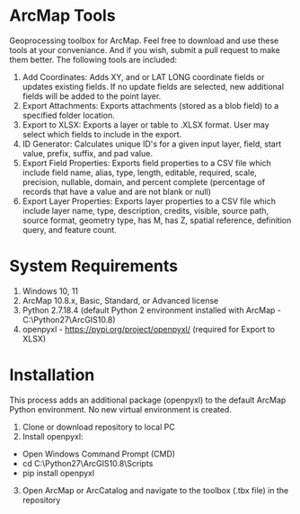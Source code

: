 # ArcMap Tools
Geoprocessing toolbox for ArcMap. Feel free to download and use these tools at your conveniance. And if you wish, submit a pull request to make them better. The following tools are included:
1. Add Coordinates: Adds XY, and or LAT LONG coordinate fields or updates existing fields.  If no update fields are selected, new additional fields will be added to the point layer.  
3. Export Attachments: Exports attachments (stored as a blob field) to a specified folder location.  
4. Export to XLSX: Exports a layer or table to .XLSX format.  User may select which fields to include in the export.
5. ID Generator: Calculates unique ID's for a given input layer, field, start value, prefix, suffix, and pad value.
6. Export Field Properties: Exports field properties to a CSV file which include field name, alias, type, length, editable, required, scale, precision, nullable, domain, and percent complete (percentage of records that have a value and are not blank or null)
7. Export Layer Properties: Exports layer properties to a CSV file which include layer name, type, description, credits, visible, source path, source format, geometry type, has M, has Z, spatial reference, definition query, and feature count. 

# System Requirements
1. Windows 10, 11
2. ArcMap 10.8.x, Basic, Standard, or Advanced license
3. Python 2.7.18.4 (default Python 2 environment installed with ArcMap - C:\Python27\ArcGIS10.8)
4. openpyxl - https://pypi.org/project/openpyxl/ (required for Export to XLSX)

# Installation
This process adds an additional package (openpyxl) to the default ArcMap Python environment. No new virtual environment is created.
1. Clone or download repository to local PC
2. Install openpyxl:
  * Open Windows Command Prompt (CMD)
  * cd C:\Python27\ArcGIS10.8\Scripts
  * pip install openpyxl
3. Open ArcMap or ArcCatalog and navigate to the toolbox (.tbx file) in the repository
